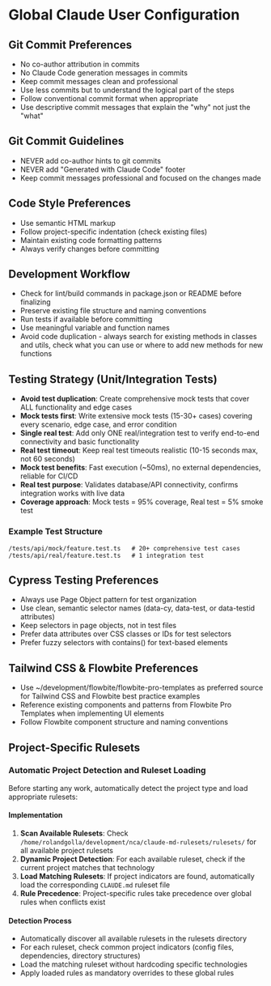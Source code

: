 # Global Claude User Configuration

## Git Commit Preferences
- No co-author attribution in commits
- No Claude Code generation messages in commits
- Keep commit messages clean and professional
- Use less commits but to understand the logical part of the steps 
- Follow conventional commit format when appropriate
- Use descriptive commit messages that explain the "why" not just the "what"

## Git Commit Guidelines
- NEVER add co-author hints to git commits
- NEVER add "Generated with Claude Code" footer
- Keep commit messages professional and focused on the changes made


## Code Style Preferences  
- Use semantic HTML markup
- Follow project-specific indentation (check existing files)
- Maintain existing code formatting patterns
- Always verify changes before committing

## Development Workflow
- Check for lint/build commands in package.json or README before finalizing
- Preserve existing file structure and naming conventions
- Run tests if available before committing
- Use meaningful variable and function names
- Avoid code duplication - always search for existing methods in classes and utils, check what you can use or where to add new methods for new functions

## Testing Strategy (Unit/Integration Tests)
- **Avoid test duplication**: Create comprehensive mock tests that cover ALL functionality and edge cases
- **Mock tests first**: Write extensive mock tests (15-30+ cases) covering every scenario, edge case, and error condition
- **Single real test**: Add only ONE real/integration test to verify end-to-end connectivity and basic functionality
- **Real test timeout**: Keep real test timeouts realistic (10-15 seconds max, not 60 seconds)
- **Mock test benefits**: Fast execution (~50ms), no external dependencies, reliable for CI/CD
- **Real test purpose**: Validates database/API connectivity, confirms integration works with live data
- **Coverage approach**: Mock tests = 95% coverage, Real test = 5% smoke test

### Example Test Structure
```
/tests/api/mock/feature.test.ts   # 20+ comprehensive test cases
/tests/api/real/feature.test.ts   # 1 integration test
```

## Cypress Testing Preferences
- Always use Page Object pattern for test organization
- Use clean, semantic selector names (data-cy, data-test, or data-testid attributes)
- Keep selectors in page objects, not in test files
- Prefer data attributes over CSS classes or IDs for test selectors
- Prefer fuzzy selectors with contains() for text-based elements

## Tailwind CSS & Flowbite Preferences
- Use ~/development/flowbite/flowbite-pro-templates as preferred source for Tailwind CSS and Flowbite best practice examples
- Reference existing components and patterns from Flowbite Pro Templates when implementing UI elements
- Follow Flowbite component structure and naming conventions

## Project-Specific Rulesets

### Automatic Project Detection and Ruleset Loading
Before starting any work, automatically detect the project type and load appropriate rulesets:

#### Implementation
1. **Scan Available Rulesets**: Check `/home/rolandgolla/development/nca/claude-md-rulesets/rulesets/` for all available project rulesets
2. **Dynamic Project Detection**: For each available ruleset, check if the current project matches that technology
3. **Load Matching Rulesets**: If project indicators are found, automatically load the corresponding `CLAUDE.md` ruleset file
4. **Rule Precedence**: Project-specific rules take precedence over global rules when conflicts exist

#### Detection Process
- Automatically discover all available rulesets in the rulesets directory
- For each ruleset, check common project indicators (config files, dependencies, directory structures)
- Load the matching ruleset without hardcoding specific technologies
- Apply loaded rules as mandatory overrides to these global rules
